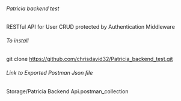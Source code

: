 ###### Patricia backend test
RESTful API for User CRUD protected by Authentication Middleware

###### To install
git clone https://github.com/chrisdavid32/Patricia_backend_test.git

###### Link to Exported Postman Json file

Storage/Patricia Backend Api.postman_collection
